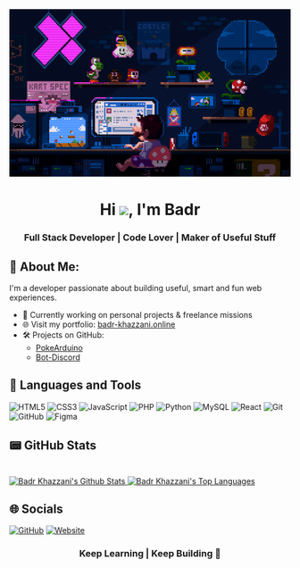 <div align="center">
  <img src="img/bg.gif" alt="background image" width="100%" height="300">
</div>

<h1 align="center">Hi <img src="https://raw.githubusercontent.com/MartinHeinz/MartinHeinz/master/wave.gif" width="30px">, I'm Badr </h1>
<h3 align="center">Full Stack Developer | Code Lover | Maker of Useful Stuff </h3>

## 💫 About Me:

I'm a developer passionate about building useful, smart and fun web experiences.

- 🔭 Currently working on personal projects & freelance missions  
- 🌐 Visit my portfolio: [badr-khazzani.online](https://badr-khazzani.online)  
- 🛠️ Projects on GitHub:
  - [PokeArduino](https://github.com/BadMisterH/PokeArduino)
  - [Bot-Discord](https://github.com/BadMisterH/Bot-Discord)

## 🧰 Languages and Tools

![HTML5](https://img.shields.io/badge/html5-%23E34F26.svg?style=for-the-badge&logo=html5&logoColor=white)
![CSS3](https://img.shields.io/badge/css3-%231572B6.svg?style=for-the-badge&logo=css3&logoColor=white)
![JavaScript](https://img.shields.io/badge/javascript-%23323330.svg?style=for-the-badge&logo=javascript&logoColor=%23F7DF1E)
![PHP](https://img.shields.io/badge/php-%23777BB4.svg?style=for-the-badge&logo=php&logoColor=white)
![Python](https://img.shields.io/badge/python-3670A0?style=for-the-badge&logo=python&logoColor=ffdd54)
![MySQL](https://img.shields.io/badge/mysql-4479A1.svg?style=for-the-badge&logo=mysql&logoColor=white)
![React](https://img.shields.io/badge/react-%2320232a.svg?style=for-the-badge&logo=react&logoColor=%2361DAFB)
![Git](https://img.shields.io/badge/git-%23F05033.svg?style=for-the-badge&logo=git&logoColor=white)
![GitHub](https://img.shields.io/badge/github-%23121011.svg?style=for-the-badge&logo=github&logoColor=white)
![Figma](https://img.shields.io/badge/figma-%23F24E1E.svg?style=for-the-badge&logo=figma&logoColor=white)

## 📟 GitHub Stats

<br/>
<a href="https://github.com/BadMisterH/github-readme-stats">
  <img alt="Badr Khazzani's Github Stats" src="https://github-readme-stats.vercel.app/api?username=BadMisterH&show_icons=true&count_private=true&theme=react&hide_border=true&bg_color=0D1117" />
</a>
<a href="https://github.com/BadMisterH/github-readme-stats">
  <img alt="Badr Khazzani's Top Languages" src="https://github-readme-stats.vercel.app/api/top-langs/?username=BadMisterH&langs_count=8&count_private=true&layout=compact&theme=react&hide_border=true&bg_color=0D1117" />
</a>
<br/>

## 🌐 Socials

[![GitHub](https://img.shields.io/badge/GitHub-%23121011.svg?style=for-the-badge&logo=github&logoColor=white)](https://github.com/BadMisterH)
[![Website](https://img.shields.io/badge/Website-%23000000.svg?style=for-the-badge&logo=vercel&logoColor=white)](https://badr-khazzani.online)

<div align="center">

### Keep Learning | Keep Building 🚀

</div>
